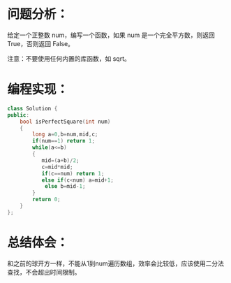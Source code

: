 # 问题分析：
给定一个正整数 num，编写一个函数，如果 num 是一个完全平方数，则返回 True，否则返回 False。

注意：不要使用任何内置的库函数，如  sqrt。

# 编程实现：
```C++
class Solution {
public:
    bool isPerfectSquare(int num) 
    {
        long a=0,b=num,mid,c;
        if(num==1) return 1;
        while(a<=b)
        {
           mid=(a+b)/2;
           c=mid*mid;
           if(c==num) return 1;
           else if(c<num) a=mid+1;
            else b=mid-1;
        }
        return 0;
    }
};
```
# 总结体会：
和之前的球开方一样，不能从1到num遍历数组，效率会比较低，应该使用二分法查找，不会超出时间限制。